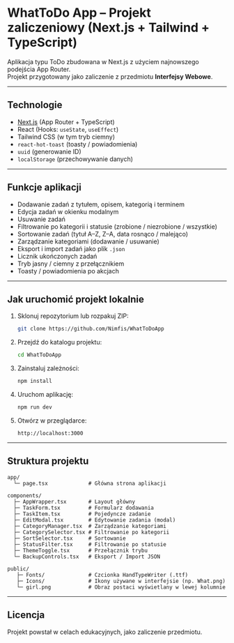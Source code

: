 # WhatToDo App – Projekt zaliczeniowy (Next.js + Tailwind + TypeScript)

Aplikacja typu ToDo zbudowana w Next.js z użyciem najnowszego podejścia App Router.  
Projekt przygotowany jako zaliczenie z przedmiotu **Interfejsy Webowe**.

---

## Technologie

- [Next.js](https://nextjs.org/) (App Router + TypeScript)
- React (Hooks: `useState`, `useEffect`)
- Tailwind CSS (w tym tryb ciemny)
- `react-hot-toast` (toasty / powiadomienia)
- `uuid` (generowanie ID)
- `localStorage` (przechowywanie danych)

---

## Funkcje aplikacji

- Dodawanie zadań z tytułem, opisem, kategorią i terminem
- Edycja zadań w okienku modalnym
- Usuwanie zadań
- Filtrowanie po kategorii i statusie (zrobione / niezrobione / wszystkie)
- Sortowanie zadań (tytuł A–Z, Z–A, data rosnąco / malejąco)
- Zarządzanie kategoriami (dodawanie / usuwanie)
- Eksport i import zadań jako plik `.json`
- Licznik ukończonych zadań
- Tryb jasny / ciemny z przełącznikiem
- Toasty / powiadomienia po akcjach

---

## Jak uruchomić projekt lokalnie

1. Sklonuj repozytorium lub rozpakuj ZIP:

   ```bash
   git clone https://github.com/Nimfis/WhatToDoApp
   ```

2. Przejdź do katalogu projektu:

   ```bash
   cd WhatToDoApp
   ```

3. Zainstaluj zależności:

   ```bash
   npm install
   ```

4. Uruchom aplikację:

   ```bash
   npm run dev
   ```

5. Otwórz w przeglądarce:

   ```
   http://localhost:3000
   ```

---

## Struktura projektu

```
app/
  └─ page.tsx             # Główna strona aplikacji

components/
  ├─ AppWrapper.tsx       # Layout główny
  ├─ TaskForm.tsx         # Formularz dodawania
  ├─ TaskItem.tsx         # Pojedyncze zadanie
  ├─ EditModal.tsx        # Edytowanie zadania (modal)
  ├─ CategoryManager.tsx  # Zarządzanie kategoriami
  ├─ CategorySelector.tsx # Filtrowanie po kategorii
  ├─ SortSelector.tsx     # Sortowanie
  ├─ StatusFilter.tsx     # Filtrowanie po statusie
  ├─ ThemeToggle.tsx      # Przełącznik trybu
  └─ BackupControls.tsx   # Eksport / Import JSON

public/
   ├─ Fonts/              # Czcionka HandTypeWriter (.ttf)
   ├─ Icons/              # Ikony używane w interfejsie (np. What.png)
   └─ girl.png            # Obraz postaci wyświetlany w lewej kolumnie
```

---

## Licencja

Projekt powstał w celach edukacyjnych, jako zaliczenie przedmiotu.
